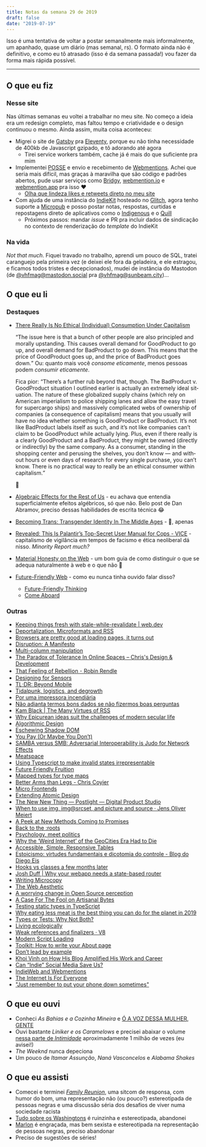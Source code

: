 ```yaml
---
title: Notas da semana 29 de 2019
draft: false
date: "2019-07-19"
---
```


Isso é uma tentativa de voltar a postar semanalmente mais informalmente, um apanhado, quase um diário (mas semanal, rs). O formato ainda não é definitivo, e como eu tô atrasado (isso é da semana passada!) vou fazer da forma mais rápida possível.

---

## O que eu fiz

### Nesse site

Nas últimas semanas eu voltei a trabalhar no meu site. No começo a ideia era um redesign completo, mas faltou tempo e criatividade e o design continuou o mesmo. Ainda assim, muita coisa aconteceu:

-   Migrei o site de [Gatsby](https://www.gatsbyjs.org/) pra [Eleventy](https://www.11ty.io/), porque eu não tinha necessidade de 400kb de Javascript gzipado, e tô adorando até agora
    -   Tirei service workers também, cache já é mais do que suficiente pra mim
-   Implementei [POSSE](https://indieweb.org/POSSE) e envio e recebimento de [Webmentions](https://indieweb.org/Webmention). Achei que seria mais difícil, mas graças à maravilha que são código e padrões abertos, pude usar serviços como [Bridgy](https://brid.gy), [webmention.io](https://webmention.io) e [webmention.app](webmention.app) pra isso ❤
    -   [Olha que lindeza likes e retweets direto no meu site](/posts/o-valor-pratico-do-html/#webmentions)
-   Com ajuda de uma instância do [IndieKit](https://paulrobertlloyd.github.io/indiekit/) hosteado no [Glitch](https://glitch.com/), agora tenho suporte a [Micropub](https://indieweb.org/Micropub) e posso postar notas, respostas, curtidas e repostagens direto de aplicativos como o [Indigenous](https://github.com/swentel/indigenous-android/) e o [Quill](https://quill.p3k.io/)
    -   Próximos passos: mandar <i lang='en'>issue</i> e PR pra incluir dados de sindicação no contexto de renderização do <i lang='en'>template</i> do IndieKit

### Na vida

<i lang='en'>Not that much</i>. Fiquei travado no trabalho, aprendi um pouco de SQL, tratei caranguejo pela primeira vez (e deixei ele fora da geladeira, e ele estragou, e ficamos todos tristes e decepcionados), mudei de instância do Mastodon (de [@vhfmag@mastodon.social](https://mastodon.social/@vhfmag) pra [@vhfmag@sunbeam.city](https://sunbeam.city/@vhfmag))...

## O que eu li

<!-- snippet pro Wallabag: $$('ul.row > li').map(x => `- [${x.querySelector('.card-title').textContent.trim()}](${x.querySelector('.original a').attributes.href.value})`).join("\n")` -->

### Destaques

-   [There Really Is No Ethical (Individual) Consumption Under Capitalism](https://c4ss.org/content/52277)

    <q lang='en'>The issue here is that a bunch of other people are also principled and morally upstanding. This causes overall demand for GoodProduct to go up, and overall demand for BadProduct to go down. This means that the price of GoodProduct goes up, and the price of BadProduct goes down.</q> Ou: quanto mais você _consome eticamente_, menos pessoas podem _consumir eticamente_.

    Fica pior: <q lang='en'>There’s a further rub beyond that, though. The BadProduct v. GoodProduct situation I outlined earlier is actually an extremely ideal situation. The nature of these globalized supply chains (which rely on American imperialism to police shipping lanes and allow the easy travel for supercargo ships) and massively complicated webs of ownership of companies (a consequence of capitalism) means that you usually will have no idea whether something is GoodProduct or BadProduct. It’s not like BadProduct labels itself as such, and it’s not like companies can’t claim to be GoodProduct while actually lying. Plus, even if there really is a clearly GoodProduct and a BadProduct, they might be owned (directly or indirectly) by the same company. As a consumer, standing in the shopping center and perusing the shelves, you don’t know — and without hours or even days of research for every single purchase, you can’t know. There is no practical way to really be an ethical consumer within capitalism.</q>

    🤷

-   [Algebraic Effects for the Rest of Us](https://overreacted.io/algebraic-effects-for-the-rest-of-us/) - eu achava que entendia superficialmente efeitos algébricos, só que não. Belo post de Dan Abramov, preciso dessas habilidades de escrita técnica 😂
-   [Becoming Trans: Transgender Identity In The Middle Ages](https://medium.com/the-establishment/becoming-trans-transgender-identity-in-the-middle-ages-223e01b5c0dc) - 🤯, apenas
-   [Revealed: This Is Palantir’s Top-Secret User Manual for Cops - VICE](https://www.vice.com/en_us/article/9kx4z8/revealed-this-is-palantirs-top-secret-user-manual-for-cops) - capitalismo de vigilância em tempos de facismo e ética neoliberal dá nisso. <i lang='en'>Minority Report much?</i>
-   [Material Honesty on the Web](https://alistapart.com/article/material-honesty-on-the-web/) - um bom guia de como distinguir o que se adequa naturalmente à web e o que não 🤷
-   [Future-Friendly Web](http://futurefriendlyweb.com/) - como eu nunca tinha ouvido falar disso?
    -   [Future-Friendly Thinking](http://futurefriendlyweb.com/thinking.html)
    -   [Come Aboard](http://futurefriendlyweb.com/come-aboard.html)

### Outras

-   [Keeping things fresh with stale-while-revalidate | web.dev](https://web.dev/stale-while-revalidate/)
-   [Deportalization, Microformats and RSS](https://artofsystems.blogspot.com/2007/01/deportalization-microformats-and-rss.html)
-   [Browsers are pretty good at loading pages, it turns out](https://carter.sande.duodecima.technology/javascript-page-navigation/)
-   [Disruption: A Manifesto](https://logicmag.io/intelligence/disruption-a-manifesto/)
-   [Multi-column manipulation](https://every-layout.dev/blog/multi-column-manipulation/)
-   [The Paradox of Tolerance In Online Spaces – Chris's Design & Development](https://blogs.gnome.org/christopherdavis/2019/07/21/the-paradox-of-tolerance/)
-   [That Feeling of Rebellion ･ Robin Rendle](https://www.robinrendle.com/notes/that-feeling-of-rebellion.html)
-   [Designing for Sensors](https://www.lukew.com/ff/entry.asp?828)
-   [TL;DR: Beyond Mobile](https://www.lukew.com/ff/entry.asp?1523)
-   [Tidalpunk, logistics, and degrowth](https://solarpunkstation.wordpress.com/2019/07/18/tidalpunk-logistics-and-degrowth/)
-   [Por uma impressora incendiária](https://monstrodosmares.milharal.org/informes/por-uma-impressora-incendiaria/)
-   [Não adianta termos bons dados se não fizermos boas perguntas](https://www.linkedin.com/pulse/não-adianta-termos-bons-dados-se-fizermos-boas-de-souza/)
-   [Kam Black | The Many Virtues of RSS](https://kam.black/posts/2019/the-many-virtues-of-rss/)
-   [Why Epicurean ideas suit the challenges of modern secular life](https://aeon.co/ideas/why-epicurean-ideas-suit-the-challenges-of-modern-secular-life)
-   [Algorithmic Design](https://every-layout.dev/blog/algorithmic-design/)
-   [Eschewing Shadow DOM](https://every-layout.dev/blog/eschewing-shadow-dom/)
-   [You Pay (Or Maybe You Don’t)](https://every-layout.dev/blog/you-pay/)
-   [SAMBA versus SMB: Adversarial Interoperability is Judo for Network Effects](https://www.eff.org/deeplinks/2019/07/samba-versus-smb-adversarial-interoperability-judo-network-effects)
-   [Meatspace](https://logicmag.io/bodies/meatspace/)
-   [Using Typescript to make invalid states irrepresentable](http://www.javiercasas.com/articles/typescript-impossible-states-irrepresentable/)
-   [Future Friendly Fruition](http://bradfrost.com/blog/post/future-friendly-fruition/)
-   [Mapped types for type maps](https://fettblog.eu/typescript-type-maps/)
-   [Better Arms than Legs - Chris Coyier](https://chriscoyier.net/2019/07/17/better-arms-than-legs/)
-   [Micro Frontends](https://css-tricks.com/micro-frontends/)
-   [Extending Atomic Design](http://bradfrost.com/blog/post/extending-atomic-design/)
-   [The New New Thing — Postlight — Digital Product Studio](https://postlight.com/trackchanges/the-new-new-thing)
-   [When to use img, img@srcset, and picture and source · Jens Oliver Meiert](https://meiert.com/en/blog/when-to-srcset/)
-   [A Peek at New Methods Coming to Promises](https://css-tricks.com/a-peek-at-new-methods-coming-to-promises/)
-   [Back to the :roots](http://simurai.com/blog/2015/09/09/back-to-the-roots)
-   [Psychology, meet politics](https://www.opendemocracy.net/en/transformation/psychology-meet-politics/)
-   [Why the ‘Weird Internet’ of the GeoCities Era Had to Die](https://onezero.medium.com/why-the-weird-internet-of-the-geocities-era-had-to-die-383f2870662c?gi=f437cef4c35c)
-   [Accessible, Simple, Responsive Tables](https://css-tricks.com/accessible-simple-responsive-tables/)
-   [Estoicismo: virtudes fundamentais e dicotomia do controle - Blog do Diego Eis](https://diegoeis.com/introducao-estoicismo-virtudes-fundamentais-dicotonomia-controle/)
-   [Hooks vs classes a few months later](https://marvinh.dev/blog/hooks-vs-classes-a-few-months-later/)
-   [Josh Duff | Why your webapp needs a state-based router](https://joshduff.com/2015-06-why-you-need-a-state-router.md)
-   [Writing Microcopy](http://bokardo.com/archives/writing-microcopy/)
-   [The Web Aesthetic](https://alistapart.com/article/the-web-aesthetic/)
-   [A worrying change in Open Source perception](https://christianheilmann.com/2019/07/11/a-worrying-change-in-open-source-perception/)
-   [A Case For The Fool on Artisanal Bytes](http://artisanalbytes.com/a-case-for-the-fool/)
-   [Testing static types in TypeScript](https://2ality.com/2019/07/testing-static-types.html)
-   [Why eating less meat is the best thing you can do for the planet in 2019](https://www.theguardian.com/environment/2018/dec/21/lifestyle-change-eat-less-meat-climate-change)
-   [Types or Tests: Why Not Both?](https://css-tricks.com/types-or-tests-why-not-both/)
-   [Living ecologically](https://colly.com/journal/living-ecologically-1)
-   [Weak references and finalizers · V8](https://v8.dev/features/weak-references)
-   [Modern Script Loading](https://jasonformat.com/modern-script-loading/)
-   [Toolkit: How to write your About page](https://ownyourcontent.wordpress.com/2019/05/07/toolkit-how-to-write-your-about-page/)
-   [Don’t lead by example](https://medium.com/@jamesacowling/dont-lead-by-example-4f86b1174e64)
-   [Khoi Vinh on How His Blog Amplified His Work and Career](https://ownyourcontent.wordpress.com/2019/05/14/khoi-vinh-on-how-his-blog-amplified-his-work-and-career/)
-   [Can “Indie” Social Media Save Us?](https://www.newyorker.com/tech/annals-of-technology/can-indie-social-media-save-us)
-   [IndieWeb and Webmentions](https://css-tricks.com/indieweb-and-webmentions/)
-   [The Internet Is For Everyone](https://medium.com/@sodevious/the-internet-is-for-everyone-fca2a8fc8f92)
-   [\"Just remember to put your phone down sometimes\"](https://ruk.ca/content/just-remember-put-your-phone-down-sometimes)

## O que eu ouvi

-   Conheci _As Bahias e a Cozinha Mineira_ e [Ó A VOZ DESSA MULHER, GENTE](https://www.youtube.com/watch?v=Bxbuqll1F0w)
-   Ouvi bastante _Liniker e os Caramelows_ e precisei abaixar o volume [nessa parte de _Intimidade_](https://youtu.be/V6IV5NTvVv0?t=167) aproximadamente 1 milhão de vezes (eu avisei!)
-   _The Weeknd_ nunca depeciona
-   Um pouco de _Itamar Assunção_, _Naná Vasconcelos_ e _Alabama Shakes_

## O que eu assisti

-   Comecei e terminei [_Family Reunion_](https://www.imdb.com/title/tt9153270/), uma sitcom de responsa, com humor do bom, uma representação não (ou pouco?) estereotipada de pessoas negras e uma discussão séria dos desafios de viver numa sociedade racista
-   [Tudo sobre os Washingtons](https://www.imdb.com/title/tt7661368/) é ruinzinha e estereotipada, abandonei
-   [Marlon](https://www.imdb.com/title/tt5720168/) é engraçada, mas bem sexista e estereotipada na representação de pessoas negras, preciso abandonar
-   Preciso de sugestões de séries!
